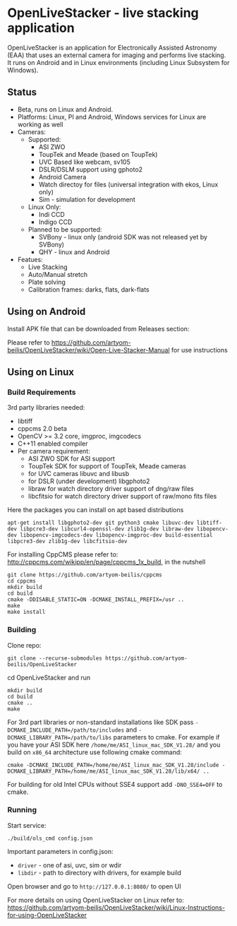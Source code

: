 # OpenLiveStacker - live stacking application

OpenLiveStacker is an application for Electronically Assisted Astronomy (EAA) that uses an external camera for imaging and performs live stacking. It runs on Android and in Linux environments (including Linux Subsystem for Windows).

## Status

- Beta, runs on Linux and Android.
- Platforms: Linux, PI and  Android, Windows services for Linux are working as well
- Cameras:
    - Supported:
        - ASI ZWO
        - ToupTek and Meade (based on ToupTek)
        - UVC Based like webcam, sv105
        - DSLR/DSLM support using gphoto2
        - Android Camera
        - Watch directoy for files (universal integration with ekos, Linux only)
        - Sim - simulation for development
    - Linux Only:
        - Indi CCD
        - Indigo CCD
    - Planned to be supported:
        - SVBony - linux only (android SDK was not released yet by SVBony)
        - QHY - linux and Android
- Featues:
    - Live Stacking
    - Auto/Manual stretch
    - Plate solving
    - Calibration frames: darks, flats, dark-flats

## Using on Android

Install APK file that can be downloaded from Releases section:

Please refer to <https://github.com/artyom-beilis/OpenLiveStacker/wiki/Open-Live-Stacker-Manual> for use instructions


## Using on Linux

### Build Requirements



3rd party libraries needed:

- libtiff
- cppcms 2.0 beta
- OpenCV >= 3.2 core, imgproc, imgcodecs
- C++11 enabled compiler
- Per camera requirement:
    - ASI ZWO SDK for ASI support
    - ToupTek SDK for support of ToupTek, Meade cameras
    - for UVC cameras libuvc and libusb
    - for DSLR (under development) libgphoto2
    - libraw for watch directory driver support of dng/raw files
    - libcfitsio for watch directory driver support of raw/mono fits files


Here the packages you can install on apt based distributions

    apt-get install libgphoto2-dev git python3 cmake libuvc-dev libtiff-dev libpcre3-dev libcurl4-openssl-dev zlib1g-dev libraw-dev libopencv-dev libopencv-imgcodecs-dev libopencv-imgproc-dev build-essential libpcre3-dev zlib1g-dev libcfitsio-dev

For installing CppCMS please refer to: <http://cppcms.com/wikipp/en/page/cppcms_1x_build>, in the nutshell

    git clone https://github.com/artyom-beilis/cppcms
    cd cppcms
    mkdir build
    cd build
    cmake -DDISABLE_STATIC=ON -DCMAKE_INSTALL_PREFIX=/usr ..
    make
    make install
    

### Building

Clone repo:

    git clone --recurse-submodules https://github.com/artyom-beilis/OpenLiveStacker

cd OpenLiveStacker and run

    mkdir build
    cd build
    cmake ..
    make
    

For 3rd part libraries or non-standard installations like SDK pass `-DCMAKE_INCLUDE_PATH=/path/to/includes` and `-DCMAKE_LIBRARY_PATH=/path/to/libs` parameters to cmake. For example if you have your ASI SDK here `/home/me/ASI_linux_mac_SDK_V1.28/` and you build on `x86_64` architecture use following cmake command:

    cmake -DCMAKE_INCLUDE_PATH=/home/me/ASI_linux_mac_SDK_V1.28/include -DCMAKE_LIBRARY_PATH=/home/me/ASI_linux_mac_SDK_V1.28/lib/x64/ ..

For building for old Intel CPUs without SSE4 support add `-DNO_SSE4=OFF` to cmake.


### Running

Start service:

    ./build/ols_cmd config.json

Important parameters in config.json:

- `driver` - one of asi, uvc, sim or wdir 
- `libdir` - path to directory with drivers, for example build

Open browser and go to `http://127.0.0.1:8080/` to open UI

For more details on using OpenLiveStacker on Linux refer to: <https://github.com/artyom-beilis/OpenLiveStacker/wiki/Linux-Instructions-for-using-OpenLiveStacker>


